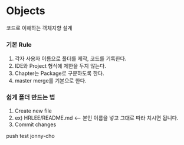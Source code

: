 # Objects
코드로 이해하는 객체지향 설계



### 기본 Rule  
1. 각자 사용자 이름으로 폴더를 제작, 코드를 기록한다.
2. IDE와 Project 형식에 제한을 두지 않는다.
3. Chapter는 Package로 구분하도록 한다.
4. master merge를 기본으로 한다.


### 쉽게 폴더 만드는 법
1. Create new file
2. ex) HRLEE/README.md  <-- 본인 이름을 넣고 그대로 따라 치시면 됩니다.
3. Commit changes


push test jonny-cho
